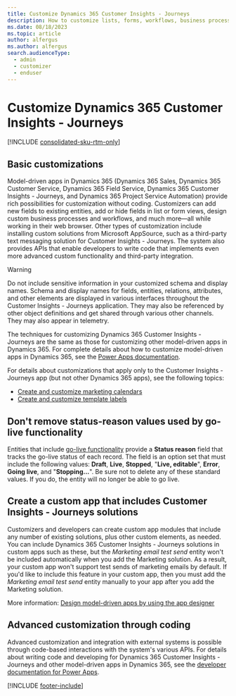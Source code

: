 ```yaml
---
title: Customize Dynamics 365 Customer Insights - Journeys
description: How to customize lists, forms, workflows, business processes, validations, and more in Dynamics 365 Customer Insights - Journeys.
ms.date: 08/18/2023
ms.topic: article
author: alfergus
ms.author: alfergus
search.audienceType: 
  - admin
  - customizer
  - enduser
---
```


# Customize Dynamics 365 Customer Insights - Journeys

[!INCLUDE [consolidated-sku-rtm-only](./includes/consolidated-sku-rtm-only.md)]

## Basic customizations

Model-driven apps in Dynamics 365 (Dynamics 365 Sales, Dynamics 365 Customer Service, Dynamics 365 Field Service, Dynamics 365 Customer Insights - Journeys, and Dynamics 365 Project Service Automation) provide rich possibilities for customization without coding. Customizers can add new fields to existing entities, add or hide fields in list or form views, design custom business processes and workflows, and much more—all while working in their web browser. Other types of customization include installing custom solutions from Microsoft AppSource, such as a third-party text messaging solution for Customer Insights - Journeys. The system also provides APIs that enable developers to write code that implements even more advanced custom functionality and third-party integration.

> [!WARNING]
> Do not include sensitive information in your customized schema and display names. Schema and display names for fields, entities, relations, attributes, and other elements are displayed in various interfaces throughout the Customer Insights - Journeys application. They may also be referenced by other object definitions and get shared through various other channels. They may also appear in telemetry.

The techniques for customizing Dynamics 365 Customer Insights - Journeys are the same as those for customizing other model-driven apps in Dynamics 365. For complete details about how to customize model-driven apps in Dynamics 365, see the [Power Apps documentation](/powerapps/?panel=getstarted#pivot=home).

For details about customizations that apply only to the Customer Insights - Journeys app (but not other Dynamics 365 apps), see the following topics:

- [Create and customize marketing calendars](customize-marketing-calendars.md)
- [Create and customize template labels](customize-template-labels.md)

## Don't remove status-reason values used by go-live functionality

Entities that include [go-live functionality](go-live.md) provide a **Status reason** field that tracks the go-live status of each record. The field is an option set that must include the following values: **Draft**, **Live**, **Stopped**, "**Live, editable**", **Error**, **Going live**, and "**Stopping...**". Be sure not to delete any of these standard values. If you do, the entity will no longer be able to go live.

## Create a custom app that includes Customer Insights - Journeys solutions

Customizers and developers can create custom app modules that include any number of existing solutions, plus other custom elements, as needed. You can include 
Dynamics 365 Customer Insights - Journeys solutions in custom apps such as these, but the *Marketing email test send* entity won't be included automatically when you add the Marketing solution. As a result, your custom app won't support test sends of marketing emails by default. If you'd like to include this feature in your custom app, then you must add the *Marketing email test send* entity manually to your app after you add the Marketing solution.

More information: [Design model-driven apps by using the app designer](/powerapps/maker/model-driven-apps/design-custom-business-apps-using-app-designer)

## Advanced customization through coding

Advanced customization and integration with external systems is possible through code-based interactions with the system's various APIs. For details about writing code and developing for Dynamics 365 Customer Insights - Journeys and other model-driven apps in Dynamics 365, see the [developer documentation for Power Apps](/powerapps/?panel=developer#pivot=home).

[!INCLUDE [footer-include](./includes/footer-banner.md)]
